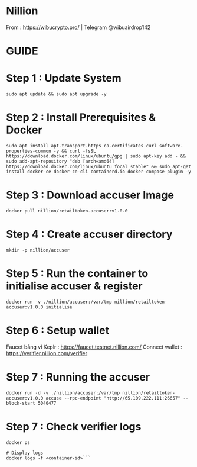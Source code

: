# Nillion
From : https://wibucrypto.pro/ | Telegram @wibuairdrop142


# GUIDE

# Step 1 : Update System
```sudo apt update && sudo apt upgrade -y```

# Step 2 : Install Prerequisites & Docker
```sudo apt install apt-transport-https ca-certificates curl software-properties-common -y && curl -fsSL https://download.docker.com/linux/ubuntu/gpg | sudo apt-key add - && sudo add-apt-repository "deb [arch=amd64] https://download.docker.com/linux/ubuntu focal stable" && sudo apt-get install docker-ce docker-ce-cli containerd.io docker-compose-plugin -y```

# Step 3 : Download accuser Image
```docker pull nillion/retailtoken-accuser:v1.0.0```

# Step 4 : Create accuser directory
```mkdir -p nillion/accuser```

# Step 5 : Run the container to initialise accuser & register
```docker run -v ./nillion/accuser:/var/tmp nillion/retailtoken-accuser:v1.0.0 initialise```

# Step 6 : Setup wallet
Faucet bằng ví Keplr : https://faucet.testnet.nillion.com/
Connect wallet : https://verifier.nillion.com/verifier

# Step 7 : Running the accuser
```docker run -d -v ./nillion/accuser:/var/tmp nillion/retailtoken-accuser:v1.0.0 accuse --rpc-endpoint "http://65.109.222.111:26657" --block-start 5040477```

# Step 7 : Check verifier logs
```# List Available Docker Container
docker ps

# Display logs
docker logs -f <container-id>```
